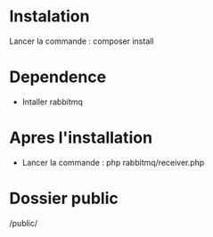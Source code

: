 # Instalation
Lancer la commande : composer install
# Dependence
- Intaller rabbitmq
# Apres l'installation
- Lancer la commande : php rabbitmq/receiver.php
# Dossier public
/public/


